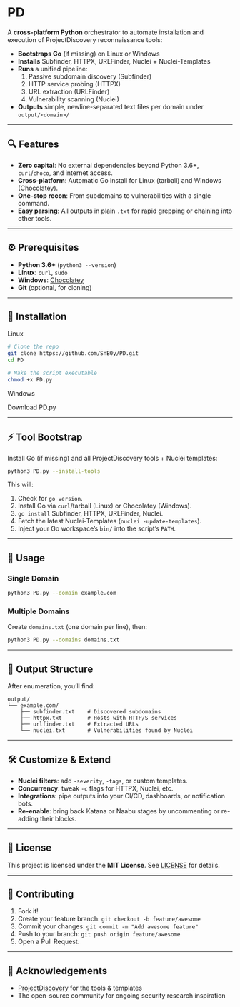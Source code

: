 # PD

A **cross-platform Python** orchestrator to automate installation and execution of ProjectDiscovery reconnaissance tools:

- **Bootstraps Go** (if missing) on Linux or Windows  
- **Installs** Subfinder, HTTPX, URLFinder, Nuclei + Nuclei-Templates  
- **Runs** a unified pipeline:  
  1. Passive subdomain discovery (Subfinder)  
  2. HTTP service probing (HTTPX)  
  3. URL extraction (URLFinder)  
  4. Vulnerability scanning (Nuclei)  
- **Outputs** simple, newline-separated text files per domain under `output/<domain>/`

---

## 🔍 Features

- **Zero capital**: No external dependencies beyond Python 3.6+, `curl`/`choco`, and internet access.  
- **Cross-platform**: Automatic Go install for Linux (tarball) and Windows (Chocolatey).  
- **One-stop recon**: From subdomains to vulnerabilities with a single command.  
- **Easy parsing**: All outputs in plain `.txt` for rapid grepping or chaining into other tools.

---

## ⚙️ Prerequisites

- **Python 3.6+** (`python3 --version`)  
- **Linux**: `curl`, `sudo`  
- **Windows**: [Chocolatey](https://chocolatey.org/)  
- **Git** (optional, for cloning)

---

## 🚀 Installation
 Linux 
 
```bash
# Clone the repo
git clone https://github.com/SnB0y/PD.git
cd PD

# Make the script executable
chmod +x PD.py
```
Windows 

Download PD.py 

---

## ⚡️ Tool Bootstrap

Install Go (if missing) and all ProjectDiscovery tools + Nuclei templates:

```bash
python3 PD.py --install-tools
```

This will:

1. Check for `go version`.  
2. Install Go via `curl`/tarball (Linux) or Chocolatey (Windows).  
3. `go install` Subfinder, HTTPX, URLFinder, Nuclei.  
4. Fetch the latest Nuclei-Templates (`nuclei -update-templates`).  
5. Inject your Go workspace’s `bin/` into the script’s `PATH`.

---

## 🎯 Usage

### Single Domain

```bash
python3 PD.py --domain example.com
```

### Multiple Domains

Create `domains.txt` (one domain per line), then:

```bash
python3 PD.py --domains domains.txt
```

---

## 📂 Output Structure

After enumeration, you’ll find:

```
output/
└── example.com/
    ├── subfinder.txt    # Discovered subdomains
    ├── httpx.txt        # Hosts with HTTP/S services
    ├── urlfinder.txt    # Extracted URLs
    └── nuclei.txt       # Vulnerabilities found by Nuclei
```

---

## 🛠️ Customize & Extend

- **Nuclei filters**: add `-severity`, `-tags`, or custom templates.  
- **Concurrency**: tweak `-c` flags for HTTPX, Nuclei, etc.  
- **Integrations**: pipe outputs into your CI/CD, dashboards, or notification bots.  
- **Re-enable**: bring back Katana or Naabu stages by uncommenting or re-adding their blocks.

---

## 📜 License

This project is licensed under the **MIT License**. See [LICENSE](LICENSE) for details.

---

## 🤝 Contributing

1. Fork it!  
2. Create your feature branch: `git checkout -b feature/awesome`  
3. Commit your changes: `git commit -m "Add awesome feature"`  
4. Push to your branch: `git push origin feature/awesome`  
5. Open a Pull Request.

---

## 🙏 Acknowledgements

- [ProjectDiscovery](https://github.com/projectdiscovery) for the tools & templates  
- The open-source community for ongoing security research inspiration  
